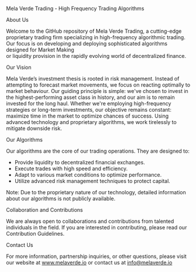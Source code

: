 Mela Verde Trading - High Frequency Trading Algorithms

About Us

Welcome to the GitHub repository of Mela Verde Trading, a cutting-edge proprietary trading firm specializing in high-frequency algorithmic trading. Our focus is on developing and deploying sophisticated algorithms designed for Market Making  
or liquidity provision in the rapidly evolving world of decentralized finance.

Our Vision

Mela Verde’s investment thesis is rooted in risk management. Instead of attempting to forecast market movements, we focus on reacting optimally to market behaviour. Our guiding principle is simple: we've chosen to invest in the highest-performing 
asset class in history, and our aim is to remain invested for the long haul. Whether we're employing high-frequency strategies or long-term investments, our objective remains constant: maximize time in the market to optimize chances of success. 
Using advanced technology and proprietary algorithms, we work tirelessly to mitigate downside risk.

Our Algorithms

Our algorithms are the core of our trading operations. They are designed to:

- Provide liquidity to decentralized financial exchanges.
- Execute trades with high speed and efficiency.
- Adapt to various market conditions to optimize performance.
- Utilize advanced risk management techniques to protect capital.
  
Note: Due to the proprietary nature of our technology, detailed information about our algorithms is not publicly available.

Collaboration and Contributions

We are always open to collaborations and contributions from talented individuals in the field. If you are interested in contributing, please read our Contribution Guidelines.

Contact Us

For more information, partnership inquiries, or other questions, please visit our website at www.melaverde.io or contact us at info@melaverde.io

